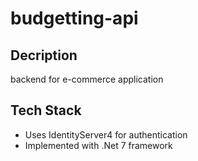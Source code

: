 # budgetting-api
## Decription
backend for e-commerce application 
## Tech Stack
- Uses IdentityServer4 for authentication
- Implemented with .Net 7 framework
